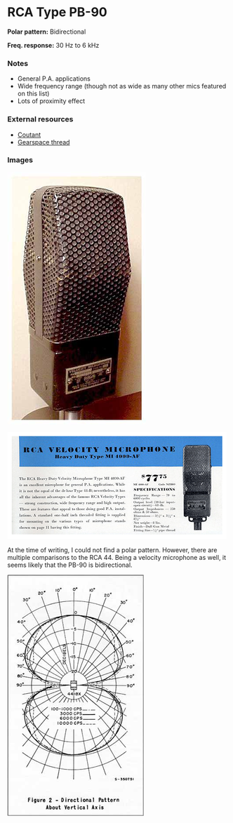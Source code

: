 # RCA Type PB-90

**Polar pattern:** Bidirectional

**Freq. response:** 30 Hz to 6 kHz

### Notes
- General P.A. applications
- Wide frequency range (though not as wide as many other mics featured on this list)
- Lots of proximity effect

### External resources
- [Coutant](https://www.coutant.org/pb90/index.html)
- [Gearspace thread](https://gearspace.com/board/so-much-gear-so-little-time/1223436-1932-rca-pb-90-test.html)

### Images
![](../images/rcapb901.jpg)

![](../images/pb90ad.png)

At the time of writing, I could not find a polar pattern. However, there are multiple comparisons to the RCA 44. Being a velocity microphone as well, it seems likely that the PB-90 is bidirectional. 

![](../images/rca%20type%2044.jpg)